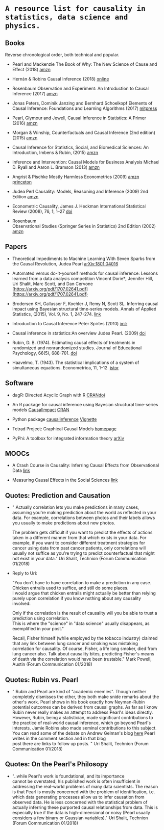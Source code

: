 # `A resource list for causality in statistics, data science and physics.`

## Books

Reverse chronological order, both technical and popular.

* Pearl and Mackenzie
  The Book of Why: The New Science of Cause and Effect (2018)
  [amzn](https://www.amzn.com/dp/046509760X)

* Hernán & Robins
  Causal Inference (2018)
  [online](http://bit.ly/2mSeeXI)

* Rosenbaum
  Observation and Experiment: An Introduction to Causal Inference (2017)
  [amzn](https://www.amzn.com/dp/067497557X/)

* Jonas Peters, Dominik Janzing and Bernhard Schoelkopf
  Elements of Causal Inference: Foundations and Learning Algorithms (2017)
  [mitpress](https://mitpress.mit.edu/books/elements-causal-inference)

* Pearl, Glymour and Jewell,
  Causal Inference in Statistics: A Primer (2016)
  [amzn](https://www.amzn.com/dp/1119186846)

* Morgan & Winship,
  Counterfactuals and Causal Inference (2nd edition) (2015)
  [amzn](https://www.amzn.com/dp/1107694167)

* Causal Inference for Statistics, Social, and Biomedical Sciences: 
  An Introduction, Imbens & Rubin, (2015)
  [amzn](https://www.amzn.com/dp/0521885884)
  
* Inference and Intervention: Causal Models for Business Analysis
  Michael D. Ryall and Aaron L. Bramson (2013)
  [amzn](https://www.amzn.com/dp/0415657598)

* Angrist & Pischke 
  Mostly Harmless Econometrics (2009)
  [amzn](https://www.amzn.com/dp/0691120358/)
  [princeton](https://press.princeton.edu/titles/8769.html)

* Judea Perl 
  Causality: Models, Reasoning and Inference (2009) 2nd Edition
  [amzn](https://www.amz.com/dp/052189560X)
  
* Econometric Causality, 
  James J. Heckman
  International Statistical Review (2008), 76, 1, 1–27 
  [doi](http://dx.doi.org/10.1111/j.1751-5823.2007.00024.x)
  
* Rosenbaum  
  Observational Studies (Springer Series in Statistics) 2nd Edition  (2002)
  [amzn](https://www.amzn.com/dp/0387989676)

  

## Papers

* Theoretical Impediments to Machine Learning With Seven Sparks 
  from the Causal Revolution, Judea Pearl
  [arXiv:1801.04016](https://arxiv.org/abs/1801.04016)

* Automated versus do-it-yourself methods for causal inference: 
  Lessons learned from a data analysis competition
  Vincent Dorie†, Jennifer Hill, Uri Shalit, Marc Scott, and Dan Cervone
  [https://arxiv.org/pdf/1707.02641.pdf](https://arxiv.org/pdf/1707.02641.pdf)
  
* Brodersen KH, Gallusser F, Koehler J, Remy N, Scott SL. 
  Inferring causal impact using Bayesian structural time-series models. 
  Annals of Applied Statistics, (2015), Vol. 9, No. 1, 247-274. 
  [link](http://research.google.com/pubs/pub41854.html)

* Introduction to Causal Inference
  Peter Spirtes
  (2010) [jmlr](http://www.jmlr.org/papers/v11/spirtes10a.html)

* Causal inference in statistics:An overview 
  Judea Pearl. (2009) [doi](http://dx.doi.org/10.1214/09-SS057)

* Rubin, D. B. (1974). Estimating causal effects of treatments 
  in randomized and nonrandomized studies. 
  Journal of Educational Psychology, 66(5), 688-701.
  [doi](http://dx.doi.org/10.1037/h0037350)
  
* Haavelmo, T. (1943). 
  The statistical implications of a system of simultaneous equations. 
  Econometrica, 11, 1–12.
  [jstor](http://links.jstor.org/sici?sici=0012-9682%28194301%2911%3A1%3C1%3ATSIOAS%3E2.0.CO%3B2-N)

## Software

* dagR: Directed Acyclic Graph with R
  [CRAN](https://cran.r-project.org/web/packages/dagR/index.html)[doi](http://dx.doi.org/10.1097/EDE.0b013e3181e09112)

* An R package for causal inference using Bayesian structural 
  time-series models 
  [CausalImpact](https://google.github.io/CausalImpact/CausalImpact.html)
  [CRAN](https://cran.r-project.org/package=CausalImpact)

* Python package [causalinference](https://github.com/laurencium/causalinference) [Vignette](https://github.com/laurencium/causalinference/blob/master/docs/tex/vignette.pdf)

* Tetrad Project: Graphical Causal Models [homepage](http://www.phil.cmu.edu/tetrad/)

* PyPhi: A toolbox for integrated information theory [arXiv](https://arxiv.org/abs/1712.09644)

## MOOCs

* A Crash Course in Causality: Inferring Causal Effects from Observational Data [link](https://www.coursera.org/learn/crash-course-in-causality)

* Measuring Causal Effects in the Social Sciences [link](https://www.coursera.org/learn/causal-effects)
 
## Quotes: Prediction and Causation

* " Actually correlation lets you make predictions 
   in many cases, assuming you're making prediction 
   about the world as reflected in your data. 
   For example, correlations between photos and 
   their labels allows you usually to make predictions 
   about new photos. 

   The problem gets difficult if you want to predict the 
   effects of actions taken in a different manner from 
   that which exists in your data. For example, if you 
   want to consider different treatment strategies for 
   cancer using data from past cancer patients, only 
   correlations will usually not suffice as you're 
   trying to predict counterfactual that might not exist in your data."
   Uri Shalit, Technion (Forum Communication 01/2018)

*  Reply to Uri: 

    "You don't have to have correlation to make a prediction in any case.  
    Chicken entrails used to suffice, and still do some places.  
    I would argue that chicken entrails might actually be better 
    than relying purely upon correlation if you know nothing 
    about any causality involved.

     Only if the correlation is the result of causality will 
     you be able to trust a prediction using correlation.  
     This is where the "science" in "data science" usually disappears, 
     as exemplified in your post."

     Recall, Fisher himself (while employed by the tobacco industry) 
     claimed that any link between lung cancer and smoking was mistaking 
     correlation for causality.  Of course, Fisher, a life long smoker, 
     died from lung cancer also.  Talk about causality bites, 
     predicting Fisher's means of death via the correlation would 
     have been trustable."
     Mark Powell, Austin (Forum Communication 01/2018)

## Quotes: Rubin vs. Pearl

* " Rubin and Pearl are kind of "academic enemies". 
  Though neither completely dismisses the other, 
  they both make snide remarks about the other's work. 
  Pearl shows in his book exactly how Neyman-Rubin 
  potential outcomes can be derived from causal graphs. 
  As far as I know Rubin never really makes an 
  attempt to address Pearl's ideas directly. 
  However, Rubin, being a statistician, made 
  significant contributions to the practice of real-world 
  causal inference, which go beyond Pearl's interests. 
  Jamie Robins also made seminal contributions to this subject.
  You can read some of the debate on Andrew Gelman's blog 
  [here](http://andrewgelman.com/2009/07/05/disputes_about/)
  Pearl writes in the comment section and in that blog  
  post there are links to follow up posts. "
  Uri Shalit, Technion (Forum Communication 01/2018)

## Quotes: On the Pearl's Philosopy

* "..while Pearl's work is foundational, and its importance  
  cannot be overstated, his published work is often 
  insufficient in addressing the real-world problems of 
  many data scientists. The reason is that Pearl is mostly 
  concerned with the problem of identification, i.e. which data 
  generating processes allow us to infer causation from observed data. 
  He is less concerned with the statistical problem of actually 
  inferring these purported causal relationships from data. 
  This is especially true if the data is high-dimensional 
   or noisy (Pearl usually considers a few binary or Gaussian variables)."
  Uri Shalit, Technion (Forum Communication 01/2018)
